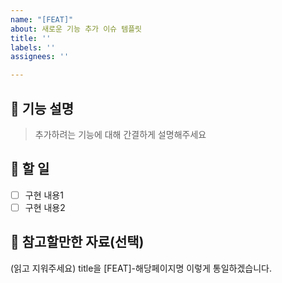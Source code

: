 ```yaml
---
name: "[FEAT]"
about: 새로운 기능 추가 이슈 템플릿
title: ''
labels: ''
assignees: ''

---
```


## 📄 기능 설명

> 추가하려는 기능에 대해 간결하게 설명해주세요

## 🏁 할 일 

- [ ] 구현 내용1
- [ ] 구현 내용2

## 🫡 참고할만한 자료(선택)

(읽고 지워주세요)
title을 [FEAT]-해당페이지명
이렇게 통일하겠습니다.

